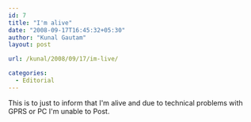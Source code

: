 ```yaml
---
id: 7
title: "I'm alive"
date: "2008-09-17T16:45:32+05:30"
author: "Kunal Gautam"
layout: post

url: /kunal/2008/09/17/im-live/

categories:
  - Editorial
---
```


This is to just to inform that I'm alive and due to technical problems with GPRS or PC I'm unable to Post.
